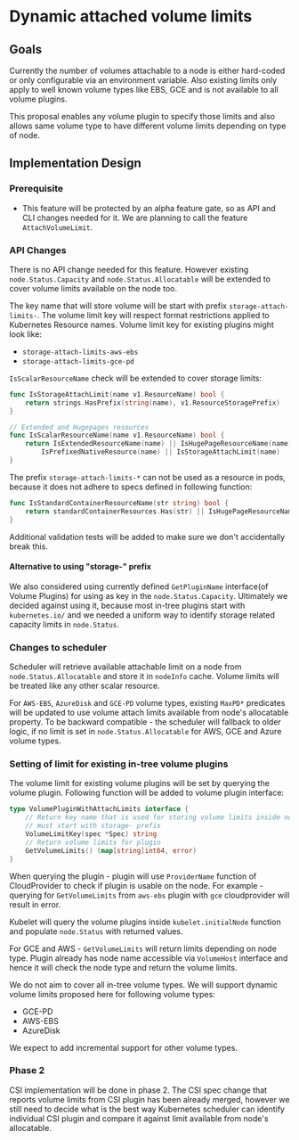 # Dynamic attached volume limits

## Goals

Currently the number of volumes attachable to a node is either hard-coded or only configurable via an environment variable. Also
existing limits only apply to well known volume types like EBS, GCE and is not available to all volume plugins.

This proposal enables any volume plugin to specify those limits and also allows same volume type to have different volume
limits depending on type of node.

## Implementation Design

### Prerequisite

* This feature will be protected by an alpha feature gate, so as API and CLI changes needed for it. We are planning to call
  the feature `AttachVolumeLimit`.

### API Changes

There is no API change needed for this feature. However existing `node.Status.Capacity` and `node.Status.Allocatable` will
be extended to cover volume limits available on the node too.

The key name that will store volume will be start with prefix `storage-attach-limits-`. The volume limit key will respect
format restrictions applied to Kubernetes Resource names. Volume limit key for existing plugins might look like:


* `storage-attach-limits-aws-ebs`
* `storage-attach-limits-gce-pd`

`IsScalarResourceName` check will be extended to cover storage limits:

```go
func IsStorageAttachLimit(name v1.ResourceName) bool {
    return strings.HasPrefix(string(name), v1.ResourceStoragePrefix)
}

// Extended and Hugepages resources
func IsScalarResourceName(name v1.ResourceName) bool {
    return IsExtendedResourceName(name) || IsHugePageResourceName(name) ||
        IsPrefixedNativeResource(name) || IsStorageAttachLimit(name)
}
```

The prefix `storage-attach-limits-*` can not be used as a resource in pods, because it does not adhere to specs defined in following function:


```go
func IsStandardContainerResourceName(str string) bool {
    return standardContainerResources.Has(str) || IsHugePageResourceName(core.ResourceName(str))
}
```

Additional validation tests will be added to make sure we don't accidentally break this.

#### Alternative to using "storage-" prefix
We also considered using currently defined `GetPluginName` interface(of Volume Plugins) for using as key in the `node.Status.Capacity`. Ultimately
we decided against using it, because most in-tree plugins start with `kubernetes.io/` and we needed a uniform way to identify storage
related capacity limits in `node.Status`.

### Changes to scheduler

Scheduler will retrieve available attachable limit on a node from `node.Status.Allocatable` and store it in `nodeInfo` cache. Volume
limits will be treated like any other scalar resource.

For `AWS-EBS`, `AzureDisk` and `GCE-PD` volume types, existing `MaxPD*` predicates will be updated to use volume attach limits available
from node's allocatable property. To be backward compatible - the scheduler will fallback to older logic, if no limit is set in `node.Status.Allocatable` for AWS, GCE and Azure volume types.

### Setting of limit for existing in-tree volume plugins

The volume limit for existing volume plugins will be set by querying the volume plugin. Following function
will be added to volume plugin interface:

```go
type VolumePluginWithAttachLimits interface {
    // Return key name that is used for storing volume limits inside node Capacity
    // must start with storage- prefix
    VolumeLimitKey(spec *Spec) string
    // Return volume limits for plugin
    GetVolumeLimits() (map[string]int64, error)
}
```

When querying the plugin - plugin will use `ProviderName` function of CloudProvider to check
if plugin is usable on the node. For example - querying for `GetVolumeLimits` from `aws-ebs` plugin with `gce` cloudprovider
will result in error.

Kubelet will query the volume plugins inside `kubelet.initialNode` function and populate `node.Status` with returned values.

For GCE and AWS - `GetVolumeLimits` will return limits depending on node type. Plugin already has node name accessible
via `VolumeHost` interface and hence it will check the node type and return the volume limits.

We do not aim to cover all in-tree volume types. We will support dynamic volume limits proposed here for following volume types:

* GCE-PD
* AWS-EBS
* AzureDisk

We expect to add incremental support for other volume types.

### Phase 2

CSI implementation will be done in phase 2. The CSI spec change that reports
volume limits from CSI plugin has been already merged, however we still need to decide
what is the best way Kubernetes scheduler can identify individual CSI plugin and compare it against
limit available from node's allocatable.
